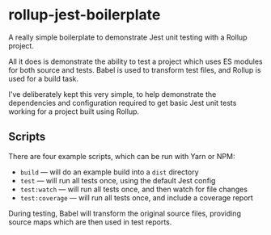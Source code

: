 # rollup-jest-boilerplate

A really simple boilerplate to demonstrate Jest unit testing with a Rollup project.

All it does is demonstrate the ability to test a project which uses ES modules for both source and tests. Babel is used to transform test files, and Rollup is used for a build task.

I've deliberately kept this very simple, to help demonstrate the dependencies and configuration required to get basic Jest unit tests working for a project built using Rollup.

## Scripts

There are four example scripts, which can be run with Yarn or NPM:

- `build` — will do an example build into a `dist` directory
- `test` — will run all tests once, using the default Jest config
- `test:watch` — will run all tests once, and then watch for file changes
- `test:coverage` — will run all tests once, and include a coverage report

During testing, Babel will transform the original source files, providing source maps which are then used in test reports.
